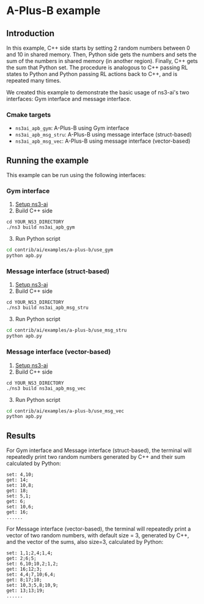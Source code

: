 # A-Plus-B example

## Introduction

In this example, C++ side starts by setting 2 random numbers between 0 and 10 in shared memory. Then, Python side gets the
numbers and sets the sum of the numbers in shared memory (in another region). Finally, C++ gets the sum that Python set.
The procedure is analogous to C++ passing RL states to Python and Python passing RL actions back to C++, and is
repeated many times.

We created this example to demonstrate the basic usage of ns3-ai's two interfaces: Gym interface and message interface.

### Cmake targets

- `ns3ai_apb_gym`: A-Plus-B using Gym interface
- `ns3ai_apb_msg_stru`: A-Plus-B using message interface (struct-based)
- `ns3ai_apb_msg_vec`: A-Plus-B using message interface (vector-based)

## Running the example

This example can be run using the following interfaces:

### Gym interface

1. [Setup ns3-ai](../../docs/install.md)
2. Build C++ side

```shell
cd YOUR_NS3_DIRECTORY
./ns3 build ns3ai_apb_gym
```

3. Run Python script

```bash
cd contrib/ai/examples/a-plus-b/use_gym
python apb.py
```

### Message interface (struct-based)

1. [Setup ns3-ai](../../docs/install.md)
2. Build C++ side

```shell
cd YOUR_NS3_DIRECTORY
./ns3 build ns3ai_apb_msg_stru
```

3. Run Python script

```bash
cd contrib/ai/examples/a-plus-b/use_msg_stru
python apb.py
```

### Message interface (vector-based)

1. [Setup ns3-ai](../../docs/install.md)
2. Build C++ side

```shell
cd YOUR_NS3_DIRECTORY
./ns3 build ns3ai_apb_msg_vec
```

3. Run Python script

```bash
cd contrib/ai/examples/a-plus-b/use_msg_vec
python apb.py
```

## Results

For Gym interface and Message interface (struct-based), the terminal will
repeatedly print two random numbers generated by C++ and their sum
calculated by Python:

```text
set: 4,10;
get: 14;
set: 10,8;
get: 18;
set: 5,1;
get: 6;
set: 10,6;
get: 16;
......
```

For Message interface (vector-based), the terminal will repeatedly print
a vector of two random numbers, with default size = 3, generated by C++,
and the vector of the sums, also size=3, calculated by Python:

```text
set: 1,1;2,4;1,4;
get: 2;6;5;
set: 6,10;10,2;1,2;
get: 16;12;3;
set: 4,4;7,10;6,4;
get: 8;17;10;
set: 10,3;5,8;10,9;
get: 13;13;19;
......
```
